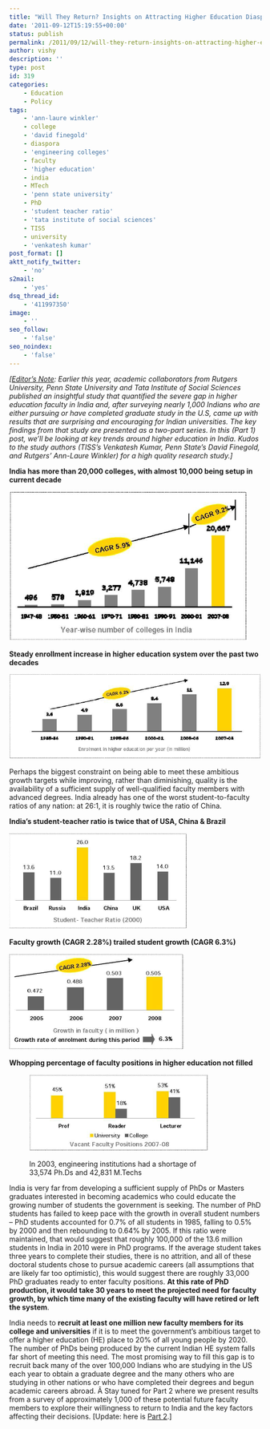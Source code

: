 ```yaml
---
title: "Will They Return? Insights on Attracting Higher Education Diaspora Faculty"
date: '2011-09-12T15:19:55+00:00'
status: publish
permalink: /2011/09/12/will-they-return-insights-on-attracting-higher-education-diaspora-faculty
author: vishy
description: ''
type: post
id: 319
categories:
    - Education
    - Policy
tags:
    - 'ann-laure winkler'
    - college
    - 'david finegold'
    - diaspora
    - 'engineering colleges'
    - faculty
    - 'higher education'
    - india
    - MTech
    - 'penn state university'
    - PhD
    - 'student teacher ratio'
    - 'tata institute of social sciences'
    - TISS
    - university
    - 'venkatesh kumar'
post_format: []
aktt_notify_twitter:
    - 'no'
s2mail:
    - 'yes'
dsq_thread_id:
    - '411997350'
image:
    - ''
seo_follow:
    - 'false'
seo_noindex:
    - 'false'
---
```

*\[<span style="text-decoration: underline;">Editor’s Note</span>: Earlier this year, academic collaborators from Rutgers University, Penn State University and Tata Institute of Social Sciences published an insightful study that quantified the severe gap in higher education faculty in India and, after surveying nearly 1,000 Indians who are either pursuing or have completed graduate study in the U.S, came up with results that are surprising and encouraging for Indian universities. The key findings from that study are presented as a two-part series. In this (Part 1) post, we’ll be looking at key trends around higher education in India. Kudos to the study authors (TISS’s Venkatesh Kumar, Penn State’s David Finegold, and Rutgers’ Ann-Laure Winkler)* *for a high quality research study.\]*

**India has more than 20,000 colleges, with almost 10,000 being setup in current decade**

[![](../../../../uploads/2011/09/edu_college_trend_cagr.png "edu_college_trend_cagr")](../../../../uploads/2011/09/edu_college_trend_cagr.png)

**Steady **enrollment** increase in higher education system over the past two decades**

[![](../../../../uploads/2011/09/edu_enrollment_trend.png "edu_enrollment_trend")](../../../../uploads/2011/09/edu_enrollment_trend.png)

Perhaps the biggest constraint on being able to meet these ambitious growth targets while improving, rather than diminishing, quality is the availability of a sufficient supply of well-qualified faculty members with advanced degrees. India already has one of the worst student-to-faculty ratios of any nation: at 26:1, it is roughly twice the ratio of China.

**India’s student-teacher ratio is twice that of USA, China &amp; Brazil**

[![](../../../../uploads/2011/09/edu_student-to-faculty-ratios.png "edu_student-to-faculty-ratios")](../../../../uploads/2011/09/edu_student-to-faculty-ratios.png)

**Faculty growth (CAGR 2.28%) trailed student growth (CAGR 6.3%)**

[![](../../../../uploads/2011/09/edu_faculty_growth_vs_student_growth.png "edu_faculty_growth_vs_student_growth")](../../../../uploads/2011/09/edu_faculty_growth_vs_student_growth.png)

**Whopping percentage of faculty positions in higher education not filled**

<figure aria-describedby="caption-attachment-324" class="wp-caption aligncenter" id="attachment_324" style="width: 359px">

[![](../../../../uploads/2011/09/edu_faculty_vacancies.png "edu_faculty_vacancies")](../../../../uploads/2011/09/edu_faculty_vacancies.png)<figcaption class="wp-caption-text" id="caption-attachment-324">In 2003, engineering institutions had a shortage of 33,574 Ph.Ds and 42,831 M.Techs</figcaption></figure>

India is very far from developing a sufficient supply of PhDs or Masters graduates interested in becoming academics who could educate the growing number of students the government is seeking. The number of PhD students has failed to keep pace with the growth in overall student numbers – PhD students accounted for 0.7% of all students in 1985, falling to 0.5% by 2000 and then rebounding to 0.64% by 2005. If this ratio were maintained, that would suggest that roughly 100,000 of the 13.6 million students in India in 2010 were in PhD programs. If the average student takes three years to complete their studies, there is no attrition, and all of these doctoral students chose to pursue academic careers (all assumptions that are likely far too optimistic), this would suggest there are roughly 33,000 PhD graduates ready to enter faculty positions. **At this rate of PhD production, it would take 30 years to meet the projected need for faculty growth, by which time many of the existing faculty will have retired or left the system**.

India needs to **recruit at least one million new faculty members for its college and universities** if it is to meet the government’s ambitious target to offer a higher education (HE) place to 20% of all young people by 2020. The number of PhDs being produced by the current Indian HE system falls far short of meeting this need. The most promising way to fill this gap is to recruit back many of the over 100,000 Indians who are studying in the US each year to obtain a graduate degree and the many others who are studying in other nations or who have completed their degrees and begun academic careers abroad. Â Stay tuned for Part 2 where we present results from a survey of approximately 1,000 of these potential future faculty members to explore their willingness to return to India and the key factors affecting their decisions. \[Update: here is [Part 2](http://www.techsangam.com/2011/09/13/attracting-diaspora-to-address-indias-higher-education-faculty-gap/).\]